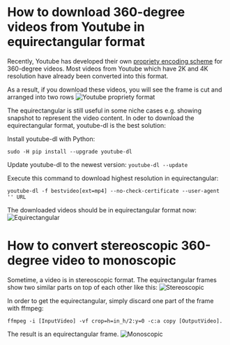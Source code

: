 # How to download 360-degree videos from Youtube in equirectangular format

Recently, Youtube has developed their own [propriety encoding scheme](https://youtube-eng.googleblog.com/2017/03/improving-vr-videos.html) for 360-degree videos. Most videos from Youtube which have 2K and 4K resolution have already been converted into this format. 

As a result, if you download these videos, you will see the frame is cut and arranged into two rows
![Youtube propriety format](https://github.com/phananh1010/download-highres-youtubevid/blob/master/deerbox_0_01.png?raw=true)

The equirectangular is still useful in some niche cases e.g. showing snapshot to represent the video content. In oder to download the equirectangular format, youtube-dl is the best solution:

Install youtube-dl with Python:

`sudo -H pip install --upgrade youtube-dl`

Update youtube-dl to the newest version:
`youtube-dl --update`

Execute this command to download highest resolution in equirectangular:

`youtube-dl -f bestvideo[ext=mp4] --no-check-certificate --user-agent '' URL`

The downloaded videos should be in equirectangular format now:
![Equirectangular](https://github.com/phananh1010/download-highres-youtubevid/blob/master/deer_0_01.jpg?raw=true)

<!--
That's being said, equirectangular is not the best format in many situations (notice the high distortion near the top and bottom of equirectangular format). 

More detail [here](https://github.com/ytdl-org/youtube-dl/issues/15267)
-->

# How to convert stereoscopic 360-degree video to monoscopic
Sometime, a video is in stereoscopic format. The equirectangular frames show two similar parts on top of each other like this:
![Stereoscopic](https://github.com/phananh1010/download-highres-youtubevid/blob/master/moose_stereoscopic.jpg?raw=true)

In order to get the equirectangular, simply discard one part of the frame with ffmpeg: 
```
ffmpeg -i [InputVideo] -vf crop=h=in_h/2:y=0 -c:a copy [OutputVideo].
```
The result is an equirectangular frame.
![Monoscopic](https://github.com/phananh1010/download-highres-youtubevid/blob/master/moose_monoscopic.jpg?raw=true)
